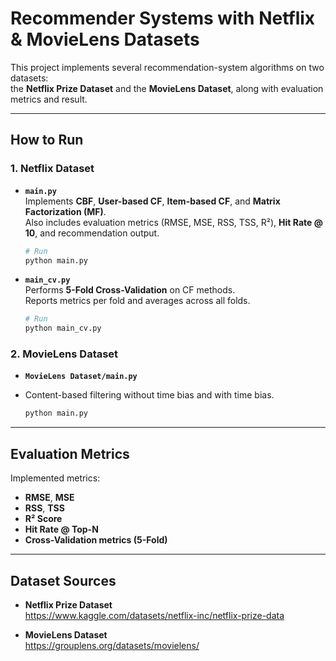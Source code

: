# Recommender Systems with Netflix & MovieLens Datasets

This project implements several recommendation-system algorithms on two datasets:  
the **Netflix Prize Dataset** and the **MovieLens Dataset**, along with evaluation metrics and result.

---

## How to Run

### 1. Netflix Dataset

- **`main.py`**  
  Implements **CBF**, **User-based CF**, **Item-based CF**, and **Matrix Factorization (MF)**.  
  Also includes evaluation metrics (RMSE, MSE, RSS, TSS, R²), **Hit Rate @ 10**, and recommendation output.

  ```bash
  # Run
  python main.py
  ```

- **`main_cv.py`**  
  Performs **5-Fold Cross-Validation** on CF methods.  
  Reports metrics per fold and averages across all folds.

  ```bash
  # Run
  python main_cv.py
  ```

### 2. MovieLens Dataset

- **`MovieLens Dataset/main.py`**
- Content-based filtering without time bias and with time bias.

  ```bash
  python main.py
  ```

---

## Evaluation Metrics

Implemented metrics:

- **RMSE**, **MSE**  
- **RSS**, **TSS**  
- **R² Score**  
- **Hit Rate @ Top-N**  
- **Cross-Validation metrics (5-Fold)**

---

## Dataset Sources

- **Netflix Prize Dataset**  
  <https://www.kaggle.com/datasets/netflix-inc/netflix-prize-data>

- **MovieLens Dataset**  
  <https://grouplens.org/datasets/movielens/>
